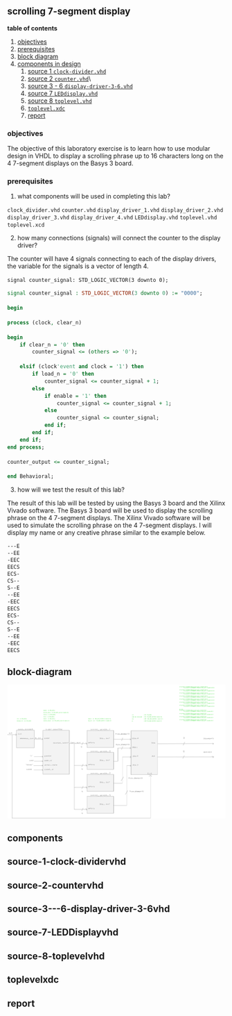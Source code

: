 ## scrolling 7-segment display

**table of contents**

1.  [objectives](#objectives)
2.  [prerequisites](#prerequisites)
3.  [block diagram](#block-diagram)
4.  [components in design](#components)
	1.  [source 1 `clock-divider.vhd`](#source-1-clock-dividervhd)
	2.  [source 2 `counter.vhd`](#source-2-countervhd)\
	3.  [source 3 - 6 `display-driver-3-6.vhd`](#source-3---6-display-driver-3-6vhd)
	4.  [source 7 `LEDdisplay.vhd`](#source-7-LEDDisplayvhd)
	5.  [source 8 `toplevel.vhd`](#source-8-toplevelvhd)
	6.  [`toplevel.xdc`](#toplevelxdc)
	7.  [report](#report)

### objectives

The objective of this laboratory exercise is to learn how to use modular design in VHDL to display a scrolling phrase up to 16 characters long on the 4 7-segment displays on the Basys 3 board.

### prerequisites

1.  what components will be used in completing this lab?

`clock_divider.vhd`
`counter.vhd`
`display_driver_1.vhd`
`display_driver_2.vhd`
`display_driver_3.vhd`
`display_driver_4.vhd`
`LEDdisplay.vhd`
`toplevel.vhd`
`toplevel.xcd`

2.  how many connections (signals) will connect the counter to the display driver?

The counter will have 4 signals connecting to each of the display drivers, the variable for the signals is a vector of length 4. 

`signal counter_signal: STD_LOGIC_VECTOR(3 downto 0);`

```vhdl
signal counter_signal : STD_LOGIC_VECTOR(3 downto 0) := "0000";

begin

process (clock, clear_n)

begin
	if clear_n = '0' then
		counter_signal <= (others => '0');
	
	elsif (clock'event and clock = '1') then
		if load_n = '0' then
			counter_signal <= counter_signal + 1;
		else
			if enable = '1' then
				counter_signal <= counter_signal + 1;
			else
				counter_signal <= counter_signal;
			end if;
		end if;
	end if;
end process;

counter_output <= counter_signal;

end Behavioral;
```

3.  how will we test the result of this lab?

The result of this lab will be tested by using the Basys 3 board and the Xilinx Vivado software. The Basys 3 board will be used to display the scrolling phrase on the 4 7-segment displays. The Xilinx Vivado software will be used to simulate the scrolling phrase on the 4 7-segment displays.  I will display my name or any creative phrase similar to the example below.


```
---E
--EE
-EEC
EECS
ECS-
CS--
S--E
--EE
-EEC
EECS
ECS-
CS--
S--E
--EE
-EEC
EECS
```

## block-diagram

![block-diagram](./assets/block-diagram.png)

## components
## source-1-clock-dividervhd
## source-2-countervhd
## source-3---6-display-driver-3-6vhd
## source-7-LEDDisplayvhd
## source-8-toplevelvhd
## toplevelxdc
## report


